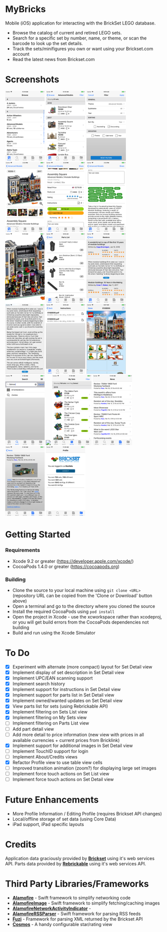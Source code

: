 # MyBricks

Mobile (iOS) application for interacting with the BrickSet LEGO database.

* Browse the catalog of current and retired LEGO sets.
* Search for a specific set by number, name, or theme, or scan the barcode to look up the set details.
* Track the sets/minifigures you own or want using your Brickset.com account
* Read the latest news from Brickset.com

# Screenshots

<img src="Screenshots/Browse.png" width="25%"></img>    <img src="Screenshots/Browse2.png" width="25%"></img>    <img src="Screenshots/Filter.png" width="25%"></img>    <img src="Screenshots/Detail.png" width="25%"></img>
<img src="Screenshots/Detail2.png" width="25%"></img>    <img src="Screenshots/Detail3.png" width="25%"></img>    <img src="Screenshots/ImageDetail.png" width="25%"></img>    <img src="Screenshots/PartsList.png" width="25%"></img>
<img src="Screenshots/Reviews.png" width="25%"></img>    <img src="Screenshots/Reviews2.png" width="25%"></img>    <img src="Screenshots/Instructions1.png" width="25%"></img>    <img src="Screenshots/Instructions2.png" width="25%"></img>
<img src="Screenshots/Search.png" width="25%"></img>
<img src="Screenshots/Scan.png" width="25%"></img>
<img src="Screenshots/MySets.png" width="25%"></img>
<img src="Screenshots/News.png" width="25%"></img>
<img src="Screenshots/News2.png" width="25%"></img>
<img src="Screenshots/Profile.png" width="25%"></img>

# Getting Started

### Requirements

* Xcode 9.2 or greater (https://developer.apple.com/xcode/)
* CocoaPods 1.4.0 or greater (https://cocoapods.org)

### Building

* Clone the source to your local machine using `git clone <URL>` (repository URL can be copied from the 'Clone or Download' button above)
* Open a terminal and go to the directory where you cloned the source
* Install the required CocoaPods using `pod install`
* Open the project in Xcode - use the xcworkspace rather than xcodeproj, or you will get build errors from the CocoaPods dependencies not building
* Build and run using the Xcode Simulator

# To Do

- [x] Experiment with alternate (more compact) layout for Set Detail view
- [x] Implement display of set description in Set Detail view
- [x] Implement UPC/EAN scanning support
- [x] Implement search history
- [x] Implement support for instructions in Set Detail view
- [x] Implement support for parts list in Set Detail view
- [x] Implement owned/wanted updates on Set Detail view
- [x] View parts list for sets (using Rebrickable API)
- [x] Implement filtering on Sets List view
- [x] Implement filtering on My Sets view
- [ ] Implement filtering on Parts List view
- [ ] Add part detail view
- [ ] Add more detail to price information (new view with prices in all available currencies + current prices from Bricklink)
- [x] Implement support for additional images in Set Detail view
- [ ] Implement TouchID support for login
- [ ] Implement About/Credits views
- [x] Refactor Profile view to use table view cells
- [ ] Improved transition animation (zoom?) for displaying large set images
- [ ] Implement force touch actions on Set List view
- [ ] Implement force touch actions on Set Detail view

# Future Enhancements

* More Profile Information / Editing Profile (requires Brickset API changes)
* Local/offline storage of set data (using Core Data)
* iPad support, iPad specific layouts

# Credits

Application data graciously provided by **[Brickset](http://www.brickset.com)** using it's web services API.
Parts data provided by **[Rebrickable](http://rebrickable.com)** using it's web services API.

# Third Party Libraries/Frameworks

* **[Alamofire](https://github.com/Alamofire/Alamofire)** - Swift framework to simplify networking code
* **[AlamofireImage](https://github.com/Alamofire/AlamofireImage)** - Swift framework to simplify fetching/caching images
* **[AlamofireNetworkActivityIndicator](https://github.com/Alamofire/AlamofireNetworkActivityIndicator)** -
* **[AlamofireRSSParser](https://github.com/AdeptusAstartes/AlamofireRSSParser)** - Swift framework for parsing RSS feeds
* **[Fuzi](https://github.com/cezheng/Fuzi)** - Framework for parsing XML returned by the Brickset API
* **[Cosmos](https://github.com/evgenyneu/Cosmos)** - A handy configurable star/rating view
